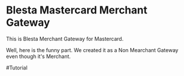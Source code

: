 # Blesta Mastercard Merchant Gateway
This is Blesta Merchant Gateway for Mastercard.

Well, here is the funny part. We created it as a Non Mearchant Gateway even though it's Merchant.

#Tutorial
